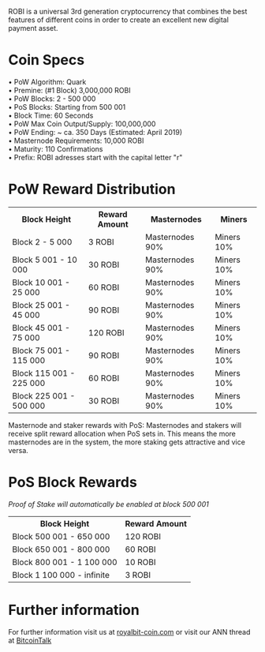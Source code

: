 ROBI is a universal 3rd generation cryptocurrency that combines the best features of different coins
in order to create an excellent new digital payment asset.


# Coin Specs

• PoW Algorithm: Quark  
• Premine: (#1 Block) 3,000,000 ROBI  
• PoW Blocks: 2 - 500 000  
• PoS Blocks: Starting from 500 001  
• Block Time: 60 Seconds  
• PoW Max Coin Output/Supply: 100,000,000  
• PoW Ending: ~ ca. 350 Days (Estimated: April 2019)  
• Masternode Requirements: 10,000 ROBI  
• Maturity: 110 Confirmations  
• Prefix: ROBI adresses start with the capital letter "r"  


# PoW Reward Distribution

<table>
<tr><th>Block Height</th><th>Reward Amount</th><th>Masternodes</th><th>Miners</th></tr>
<tr><td>Block 2 - 5 000</td><td>3 ROBI</td><td>   Masternodes 90%</td><td>Miners 10%</td></tr>
<tr><td>Block 5 001 - 10 000</td><td>30 ROBI</td><td>  Masternodes 90%</td><td>Miners 10%</td></tr>
<tr><td>Block 10 001 - 25 000</td><td>60 ROBI</td><td>  Masternodes 90%</td><td>Miners 10%</td></tr>
<tr><td>Block 25 001 - 45 000</td><td>90 ROBI</td><td>   Masternodes 90%</td><td>Miners 10%</td></tr>
<tr><td>Block 45 001 - 75 000</td><td>120 ROBI</td><td>      Masternodes 90%</td><td>Miners 10%</td></tr>
<tr><td>Block 75 001 - 115 000</td><td>90 ROBI</td><td>      Masternodes 90%</td><td>Miners 10%</td></tr>
<tr><td>Block 115 001 - 225 000</td><td>60 ROBI</td><td>      Masternodes 90%</td><td>Miners 10%</td></tr>
<tr><td>Block 225 001 - 500 000</td><td>30 ROBI</td><td>      Masternodes 90%</td><td>Miners 10%</td></tr>
</table>

Masternode and staker rewards with PoS:
Masternodes and stakers will receive split reward allocation when PoS sets in.
This means the more masternodes are in the system, the more staking gets attractive and vice versa.


# PoS Block Rewards

_Proof of Stake will automatically be enabled at block 500 001_
<table>
<tr><th>Block Height</th><th>Reward Amount</th>                  
<tr><td>Block 500 001 - 650 000</td><td>120 ROBI</td></tr>
<tr><td>Block 650 001 - 800 000</td><td>60 ROBI</td></tr>
<tr><td>Block 800 001 - 1 100 000</td><td>10 ROBI</td></tr>
<tr><td>Block 1 100 000 - infinite</td><td>3 ROBI</td></tr>
</table>



# Further information

For further information visit us at [royalbit-coin.com](http://royalbit-coin.com/) or visit our ANN thread at [BitcoinTalk]()
